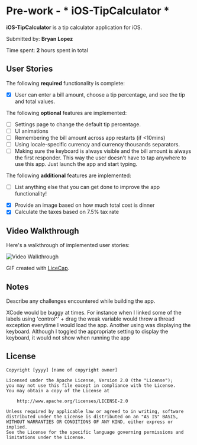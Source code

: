 # Pre-work - * iOS-TipCalculator *

**iOS-TipCalculator** is a tip calculator application for iOS.

Submitted by: **Bryan Lopez**

Time spent: **2** hours spent in total

## User Stories

The following **required** functionality is complete:

* [X] User can enter a bill amount, choose a tip percentage, and see the tip and total values.

The following **optional** features are implemented:
* [ ] Settings page to change the default tip percentage.
* [ ] UI animations
* [ ] Remembering the bill amount across app restarts (if <10mins)
* [ ] Using locale-specific currency and currency thousands separators.
* [ ] Making sure the keyboard is always visible and the bill amount is always the first responder. This way the user doesn't have to tap anywhere to use this app. Just launch the app and start typing.

The following **additional** features are implemented:

- [ ] List anything else that you can get done to improve the app functionality!
* [X] Provide an image based on how much total cost is dinner
* [X] Calculate the taxes based on 7.5% tax rate

## Video Walkthrough 

Here's a walkthrough of implemented user stories:

<img src='http://g.recordit.co/tsugky5JCu.gif' title='Video Walkthrough' width='' alt='Video Walkthrough' />

GIF created with [LiceCap](http://www.cockos.com/licecap/).

## Notes

Describe any challenges encountered while building the app.

XCode would be buggy at times. For instance when I linked some of the labels using 'control^' + drag
the weak variable would throw a thread exception everytime I would load the app. 
Another using was displaying the keyboard. Although I toggled the appropriate setting to display the 
keyboard, it would not show when running the app

## License

    Copyright [yyyy] [name of copyright owner]

    Licensed under the Apache License, Version 2.0 (the "License");
    you may not use this file except in compliance with the License.
    You may obtain a copy of the License at

        http://www.apache.org/licenses/LICENSE-2.0

    Unless required by applicable law or agreed to in writing, software
    distributed under the License is distributed on an "AS IS" BASIS,
    WITHOUT WARRANTIES OR CONDITIONS OF ANY KIND, either express or implied.
    See the License for the specific language governing permissions and
    limitations under the License.
